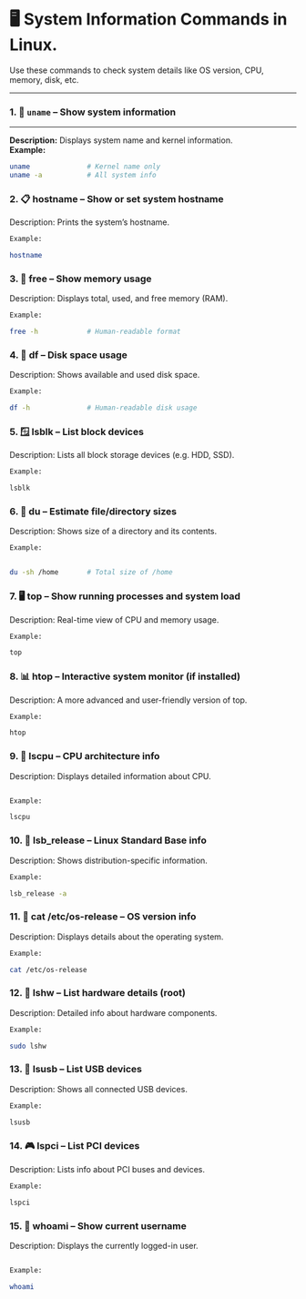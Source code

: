 
# 🖥️ System Information Commands in Linux.

Use these commands to check system details like OS version, CPU, memory, disk, etc.

---

### 1. 🧾 `uname` – Show system information  
___
**Description:** Displays system name and kernel information.  
**Example:**  
```bash
uname              # Kernel name only
uname -a           # All system info


```

### 2. 📋 hostname – Show or set system hostname

Description: Prints the system’s hostname.

```bash
Example:

hostname
```

### 3. 🧠 free – Show memory usage

Description: Displays total, used, and free memory (RAM).

```bash
Example:

free -h            # Human-readable format

```

### 4. 💽 df – Disk space usage

Description: Shows available and used disk space.
```bash
Example:

df -h              # Human-readable disk usage

```

### 5. 🪟 lsblk – List block devices

Description: Lists all block storage devices (e.g. HDD, SSD).
```bash
Example:

lsblk

```

### 6. 💾 du – Estimate file/directory sizes

Description: Shows size of a directory and its contents.

```bash
Example:


du -sh /home       # Total size of /home

```

### 7. 🖥️ top – Show running processes and system load

Description: Real-time view of CPU and memory usage.
```bash
Example:

top

```

### 8. 📊 htop – Interactive system monitor (if installed)

Description: A more advanced and user-friendly version of top.

```bash
Example:

htop

```

### 9. 🧮 lscpu – CPU architecture info

Description: Displays detailed information about CPU.
```bash

Example:

lscpu

```

### 10. 🧰 lsb_release – Linux Standard Base info

Description: Shows distribution-specific information.

```bash
Example:

lsb_release -a

```

### 11. 📄 cat /etc/os-release – OS version info

Description: Displays details about the operating system.

```bash
Example:

cat /etc/os-release

```

### 12. 🧩 lshw – List hardware details (root)

Description: Detailed info about hardware components.

```bash
Example:

sudo lshw


```

### 13. 🔌 lsusb – List USB devices

Description: Shows all connected USB devices.

```bash
Example:

lsusb

```

### 14. 🎮 lspci – List PCI devices

Description: Lists info about PCI buses and devices.

```bash
Example:

lspci
```

### 15. 🔎 whoami – Show current username

Description: Displays the currently logged-in user.
```bash

Example:

whoami
```
